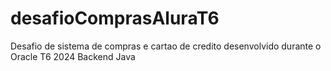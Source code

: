# desafioComprasAluraT6
Desafio de sistema de compras e cartao de credito desenvolvido durante o Oracle T6 2024 Backend Java
